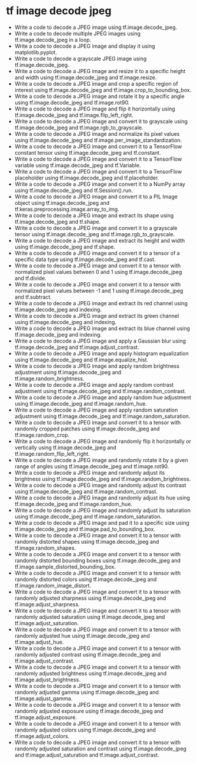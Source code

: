 # tf image decode jpeg

- Write a code to decode a JPEG image using tf.image.decode_jpeg.
- Write a code to decode multiple JPEG images using tf.image.decode_jpeg in a loop.
- Write a code to decode a JPEG image and display it using matplotlib.pyplot.
- Write a code to decode a grayscale JPEG image using tf.image.decode_jpeg.
- Write a code to decode a JPEG image and resize it to a specific height and width using tf.image.decode_jpeg and tf.image.resize.
- Write a code to decode a JPEG image and crop a specific region of interest using tf.image.decode_jpeg and tf.image.crop_to_bounding_box.
- Write a code to decode a JPEG image and rotate it by a specific angle using tf.image.decode_jpeg and tf.image.rot90.
- Write a code to decode a JPEG image and flip it horizontally using tf.image.decode_jpeg and tf.image.flip_left_right.
- Write a code to decode a JPEG image and convert it to grayscale using tf.image.decode_jpeg and tf.image.rgb_to_grayscale.
- Write a code to decode a JPEG image and normalize its pixel values using tf.image.decode_jpeg and tf.image.per_image_standardization.
- Write a code to decode a JPEG image and convert it to a TensorFlow constant tensor using tf.image.decode_jpeg and tf.constant.
- Write a code to decode a JPEG image and convert it to a TensorFlow variable using tf.image.decode_jpeg and tf.Variable.
- Write a code to decode a JPEG image and convert it to a TensorFlow placeholder using tf.image.decode_jpeg and tf.placeholder.
- Write a code to decode a JPEG image and convert it to a NumPy array using tf.image.decode_jpeg and tf.Session().run.
- Write a code to decode a JPEG image and convert it to a PIL Image object using tf.image.decode_jpeg and tf.keras.preprocessing.image.array_to_img.
- Write a code to decode a JPEG image and extract its shape using tf.image.decode_jpeg and tf.shape.
- Write a code to decode a JPEG image and convert it to a grayscale tensor using tf.image.decode_jpeg and tf.image.rgb_to_grayscale.
- Write a code to decode a JPEG image and extract its height and width using tf.image.decode_jpeg and tf.shape.
- Write a code to decode a JPEG image and convert it to a tensor of a specific data type using tf.image.decode_jpeg and tf.cast.
- Write a code to decode a JPEG image and convert it to a tensor with normalized pixel values between 0 and 1 using tf.image.decode_jpeg and tf.divide.
- Write a code to decode a JPEG image and convert it to a tensor with normalized pixel values between -1 and 1 using tf.image.decode_jpeg and tf.subtract.
- Write a code to decode a JPEG image and extract its red channel using tf.image.decode_jpeg and indexing.
- Write a code to decode a JPEG image and extract its green channel using tf.image.decode_jpeg and indexing.
- Write a code to decode a JPEG image and extract its blue channel using tf.image.decode_jpeg and indexing.
- Write a code to decode a JPEG image and apply a Gaussian blur using tf.image.decode_jpeg and tf.image.adjust_contrast.
- Write a code to decode a JPEG image and apply histogram equalization using tf.image.decode_jpeg and tf.image.equalize_hist.
- Write a code to decode a JPEG image and apply random brightness adjustment using tf.image.decode_jpeg and tf.image.random_brightness.
- Write a code to decode a JPEG image and apply random contrast adjustment using tf.image.decode_jpeg and tf.image.random_contrast.
- Write a code to decode a JPEG image and apply random hue adjustment using tf.image.decode_jpeg and tf.image.random_hue.
- Write a code to decode a JPEG image and apply random saturation adjustment using tf.image.decode_jpeg and tf.image.random_saturation.
- Write a code to decode a JPEG image and convert it to a tensor with randomly cropped patches using tf.image.decode_jpeg and tf.image.random_crop.
- Write a code to decode a JPEG image and randomly flip it horizontally or vertically using tf.image.decode_jpeg and tf.image.random_flip_left_right.
- Write a code to decode a JPEG image and randomly rotate it by a given range of angles using tf.image.decode_jpeg and tf.image.rot90.
- Write a code to decode a JPEG image and randomly adjust its brightness using tf.image.decode_jpeg and tf.image.random_brightness.
- Write a code to decode a JPEG image and randomly adjust its contrast using tf.image.decode_jpeg and tf.image.random_contrast.
- Write a code to decode a JPEG image and randomly adjust its hue using tf.image.decode_jpeg and tf.image.random_hue.
- Write a code to decode a JPEG image and randomly adjust its saturation using tf.image.decode_jpeg and tf.image.random_saturation.
- Write a code to decode a JPEG image and pad it to a specific size using tf.image.decode_jpeg and tf.image.pad_to_bounding_box.
- Write a code to decode a JPEG image and convert it to a tensor with randomly distorted shapes using tf.image.decode_jpeg and tf.image.random_shapes.
- Write a code to decode a JPEG image and convert it to a tensor with randomly distorted bounding boxes using tf.image.decode_jpeg and tf.image.sample_distorted_bounding_box.
- Write a code to decode a JPEG image and convert it to a tensor with randomly distorted colors using tf.image.decode_jpeg and tf.image.random_image_distort.
- Write a code to decode a JPEG image and convert it to a tensor with randomly adjusted sharpness using tf.image.decode_jpeg and tf.image.adjust_sharpness.
- Write a code to decode a JPEG image and convert it to a tensor with randomly adjusted saturation using tf.image.decode_jpeg and tf.image.adjust_saturation.
- Write a code to decode a JPEG image and convert it to a tensor with randomly adjusted hue using tf.image.decode_jpeg and tf.image.adjust_hue.
- Write a code to decode a JPEG image and convert it to a tensor with randomly adjusted contrast using tf.image.decode_jpeg and tf.image.adjust_contrast.
- Write a code to decode a JPEG image and convert it to a tensor with randomly adjusted brightness using tf.image.decode_jpeg and tf.image.adjust_brightness.
- Write a code to decode a JPEG image and convert it to a tensor with randomly adjusted gamma using tf.image.decode_jpeg and tf.image.adjust_gamma.
- Write a code to decode a JPEG image and convert it to a tensor with randomly adjusted exposure using tf.image.decode_jpeg and tf.image.adjust_exposure.
- Write a code to decode a JPEG image and convert it to a tensor with randomly adjusted colors using tf.image.decode_jpeg and tf.image.adjust_colors.
- Write a code to decode a JPEG image and convert it to a tensor with randomly adjusted saturation and contrast using tf.image.decode_jpeg and tf.image.adjust_saturation and tf.image.adjust_contrast.